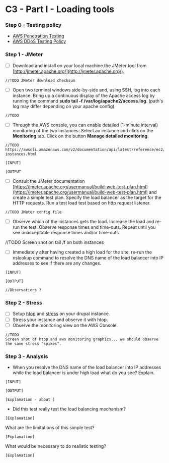 # C3 - Part I - Loading tools

### Step 0 - Testing policy

* [AWS Penetration Testing](https://aws.amazon.com/security/penetration-testing/)
* [AWS DDoS Testing Policy ](https://aws.amazon.com/security/ddos-simulation-testing/)

### Step 1 - JMeter

* [ ] Download and install on your local machine the JMeter tool from [http://jmeter.apache.org/](http://jmeter.apache.org/).

```
//TODO JMeter download checksum
```

* [ ] Open two terminal windows side-by-side and, using SSH, log into each instance. Bring up a continuous display of the Apache access log by running the command **sudo tail -f /var/log/apache2/access.log**. (path's log may differ depending on your apache config)

```
//TODO 
```

* [ ] Through the AWS console, you can enable detailed (1-minute interval) monitoring of the two instances: Select an instance and click on the **Monitoring** tab. Click on the button **Manage detailed monitoring**.

```
//TODO
https://awscli.amazonaws.com/v2/documentation/api/latest/reference/ec2/monitor-instances.html

[INPUT]

[OUTPUT
```

* [ ] Consult the JMeter documentation [https://jmeter.apache.org/usermanual/build-web-test-plan.html](https://jmeter.apache.org/usermanual/build-web-test-plan.html) and create a simple test plan. Specify the load balancer as the target for the HTTP requests. Run a test load test based on http request listener.

```
//TODO JMeter config file
```

* [ ] Observe which of the instances gets the load. Increase the load and re-run the test. Observe response times and time-outs. Repeat until you see unacceptable response times and/or time-outs.

//TODO Screen shot on tail /f on both instances

* [ ] Immediately after having created a high load for the site, re-run the nslookup command to resolve the DNS name of the load balancer into IP addresses to see if there are any changes.

```
[INPUT]

[OUTPUT]

//Observations ?
```

### Step 2 - Stress

* [ ] Setup [htop](https://htop.dev/) and [stress](http://manpages.ubuntu.com/manpages/focal/man1/stress.1.html) on your drupal instance.
* [ ] Stress your instance and observe it with htop.
* [ ] Observe the monitoring view on the AWS Console.

```
//TODO
Screen shot of htop and aws monitoring graphics... we should observe the same stress "spikes".
```

### Step 3 - Analysis

* When you resolve the DNS name of the load balancer into IP addresses while the load balancer is under high load what do you see? Explain.

```
[INPUT]

[OUTPUT]

[Explanation - about ]
```

* Did this test really test the load balancing mechanism?

```
[Explanation]
```

&#x20; What are the limitations of this simple test?&#x20;

```
[Explanation]
```

What would be necessary to do realistic testing?

```
[Explanation]
```

